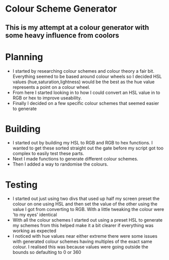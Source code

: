# Colour Scheme Generator
## This is my attempt at a colour generator with some heavy influence from coolors
# Planning
* I  started by researching colour schemes and colour theory a fair bit. Everything seemed to be based around colour wheels so I decided HSL values (hue,saturation,lightness) would be the best as the hue value represents a point on a colour wheel.
* From here I started looking in to how I could convert an HSL value in to RGB or hex to improve useability.
* Finally I decided on a few specific colour schemes that seemed easier to generate

# Building
* I started out by building my HSL to RGB and RGB to hex functions. I wanted to get these sorted straight out the gate before my script got too complex to easily test these parts.
* Next I made functions to generate different colour schemes.
* Then I added a way to randomise the colours.

# Testing
* I started out just using two divs that used up half my screen preset the colour on one using HSL and then set the value of the other using the value I got from converting to RGB. With a little tweaking the colour were 'to my eyes' identical
* With all the colour schemes I started out using a preset HSL to generate my schemes from this helped make it a bit clearer if everything was working as expected
* I noticed with hue values near either extreme there were some issues with generated colour schemes having multiples of the exact same colour. I realised this was because values were going outside the bounds so defaulting to 0 or 360
